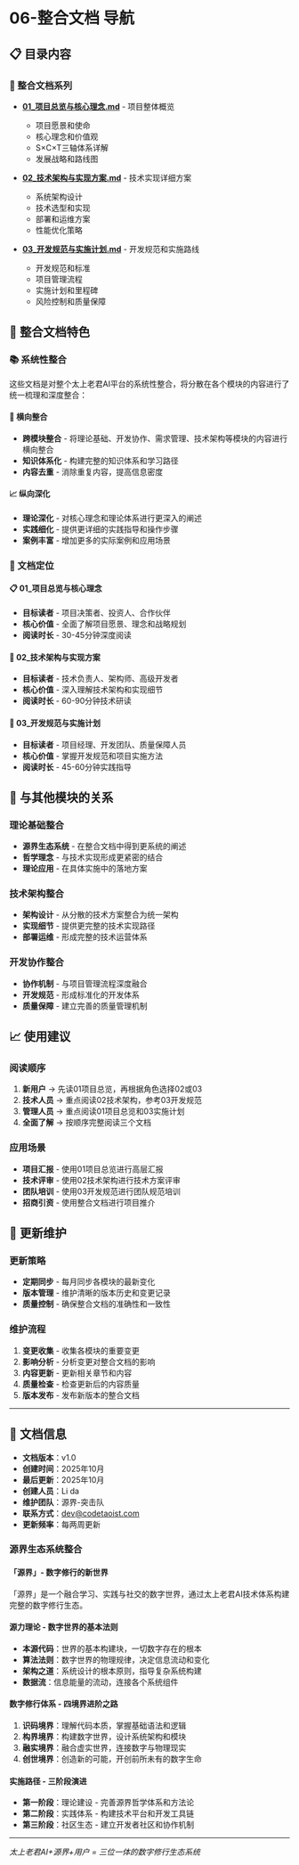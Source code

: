 # 06-整合文档 导航

## 📋 目录内容

### 📖 整合文档系列
- **[01_项目总览与核心理念.md](./01_项目总览与核心理念.md)** - 项目整体概览
  - 项目愿景和使命
  - 核心理念和价值观
  - S×C×T三轴体系详解
  - 发展战略和路线图

- **[02_技术架构与实现方案.md](./02_技术架构与实现方案.md)** - 技术实现详细方案
  - 系统架构设计
  - 技术选型和实现
  - 部署和运维方案
  - 性能优化策略

- **[03_开发规范与实施计划.md](./03_开发规范与实施计划.md)** - 开发规范和实施路线
  - 开发规范和标准
  - 项目管理流程
  - 实施计划和里程碑
  - 风险控制和质量保障

## 🎯 整合文档特色

### 📚 系统性整合
这些文档是对整个太上老君AI平台的系统性整合，将分散在各个模块的内容进行了统一梳理和深度整合：

#### 🔄 横向整合
- **跨模块整合** - 将理论基础、开发协作、需求管理、技术架构等模块的内容进行横向整合
- **知识体系化** - 构建完整的知识体系和学习路径
- **内容去重** - 消除重复内容，提高信息密度

#### 📈 纵向深化
- **理论深化** - 对核心理念和理论体系进行更深入的阐述
- **实践细化** - 提供更详细的实践指导和操作步骤
- **案例丰富** - 增加更多的实际案例和应用场景

### 🎨 文档定位

#### 📋 01_项目总览与核心理念
- **目标读者** - 项目决策者、投资人、合作伙伴
- **核心价值** - 全面了解项目愿景、理念和战略规划
- **阅读时长** - 30-45分钟深度阅读

#### 🔧 02_技术架构与实现方案
- **目标读者** - 技术负责人、架构师、高级开发者
- **核心价值** - 深入理解技术架构和实现细节
- **阅读时长** - 60-90分钟技术研读

#### 📝 03_开发规范与实施计划
- **目标读者** - 项目经理、开发团队、质量保障人员
- **核心价值** - 掌握开发规范和项目实施方法
- **阅读时长** - 45-60分钟实践指导

## 🔗 与其他模块的关系

### 理论基础整合
- **源界生态系统** - 在整合文档中得到更系统的阐述
- **哲学理念** - 与技术实现形成更紧密的结合
- **理论应用** - 在具体实施中的落地方案

### 技术架构整合
- **架构设计** - 从分散的技术方案整合为统一架构
- **实现细节** - 提供更完整的技术实现路径
- **部署运维** - 形成完整的技术运营体系

### 开发协作整合
- **协作机制** - 与项目管理流程深度融合
- **开发规范** - 形成标准化的开发体系
- **质量保障** - 建立完善的质量管理机制

## 📈 使用建议

### 阅读顺序
1. **新用户** → 先读01项目总览，再根据角色选择02或03
2. **技术人员** → 重点阅读02技术架构，参考03开发规范
3. **管理人员** → 重点阅读01项目总览和03实施计划
4. **全面了解** → 按顺序完整阅读三个文档

### 应用场景
- **项目汇报** - 使用01项目总览进行高层汇报
- **技术评审** - 使用02技术架构进行技术方案评审
- **团队培训** - 使用03开发规范进行团队规范培训
- **招商引资** - 使用整合文档进行项目推介

## 🔄 更新维护

### 更新策略
- **定期同步** - 每月同步各模块的最新变化
- **版本管理** - 维护清晰的版本历史和变更记录
- **质量控制** - 确保整合文档的准确性和一致性

### 维护流程
1. **变更收集** - 收集各模块的重要变更
2. **影响分析** - 分析变更对整合文档的影响
3. **内容更新** - 更新相关章节和内容
4. **质量检查** - 检查更新后的内容质量
5. **版本发布** - 发布新版本的整合文档

---

## 📄 文档信息

- **文档版本**：v1.0
- **创建时间**：2025年10月
- **最后更新**：2025年10月
- **创建人员**：Li da
- **维护团队**：源界-突击队
- **联系方式**：dev@codetaoist.com
- **更新频率**：每两周更新

### 源界生态系统整合

#### 「源界」- 数字修行的新世界
「源界」是一个融合学习、实践与社交的数字世界，通过太上老君AI技术体系构建完整的数字修行生态。

#### 源力理论 - 数字世界的基本法则
- **本源代码**：世界的基本构建块，一切数字存在的根本
- **算法法则**：数字世界的物理规律，决定信息流动和变化  
- **架构之道**：系统设计的根本原则，指导复杂系统构建
- **数据流**：信息能量的流动，连接各个系统组件

#### 数字修行体系 - 四境界进阶之路
1. **识码境界**：理解代码本质，掌握基础语法和逻辑
2. **构界境界**：构建数字世界，设计系统架构和模块
3. **融实境界**：融合虚实世界，连接数字与物理现实
4. **创世境界**：创造新的可能，开创前所未有的数字生命

#### 实施路径 - 三阶段演进
- **第一阶段**：理论建设 - 完善源界哲学体系和方法论
- **第二阶段**：实践体系 - 构建技术平台和开发工具链
- **第三阶段**：社区生态 - 建立开发者社区和协作机制

---

*太上老君AI+源界+用户 = 三位一体的数字修行生态系统*